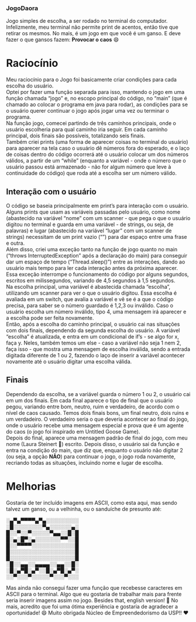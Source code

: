 

  
### JogoDaora
Jogo simples de escolha, a ser rodado no terminal do computador.  
Infelizmente, meu terminal não permite print de acentos, então tive que retirar os mesmos. No mais, é um jogo em que você é um ganso. E deve fazer o que gansos fazem: **Provocar o caos** 😄
 

# Raciocínio
Meu raciocínio para o Jogo foi basicamente criar condições para cada escolha do usuário.  
Optei por fazer uma função separada para isso, mantendo o jogo em uma função chamada “jogo” e, no escopo principal do código, no “main” (que é chamado ao colocar o programa em java para rodar), as condições para se o usuário querer continuar o jogo após jogar uma vez ou terminar o programa.  
Na função jogo, comecei partindo de três caminhos principais, onde o usuário escolheria para qual caminho iria seguir. Em cada caminho principal, dois finais são possíveis, totalizando seis finais.  
Também criei prints (uma forma de aparecer coisas no terminal do usuário) para aparecer na tela caso o usuário dê números fora do esperado, e o laço de coisas dentro do código ocorrerá até o usuário colocar um dos números válidos, a partir de um “while” (enquanto a variável - onde o número que o usuário passou está armazenado - não for algum número que leve à continuidade do código) que roda até a escolha ser um número válido.   

## Interação com o usuário
O código se baseia principalmente em print’s para interação com o usuário. Alguns prints que usam as variáveis passadas pelo usuário, como nome (abastecido na variável “nome” com um scanner - que pega o que o usuário digitou no terminal e guarda em uma variável - de strings, ou seja, de palavras) e lugar (abastecido na variável “lugar” com um scanner de strings) necessitam de um print vazio (“”) para dar espaço entre uma frase e outra.  
Além disso, criei uma exceção tanto na função de jogo quanto no main (“throws InterruptedException” após a declaração do main) para conseguir dar um espaço de tempo (“Thread.sleep()”) entre as interações, dando ao usuário mais tempo para ler cada interação antes da próxima aparecer. Essa exceção interrompe o funcionamento do código por alguns segundos, escritos em milissegundos, variando de 4,5 segundos à 1,5 segundos.  
Na escolha principal, uma variável é abastecida chamada “escolha”, utilizando um scanner para ver o que o usuário digitou. Essa escolha é avaliada em um switch, que avalia a variável e vê se é a que o código precisa, para saber se o número guardado é 1,2,3 ou inválido. Caso o usuário escolha um número inválido, tipo 4, uma mensagem irá aparecer e a escolha pode ser feita novamente.   
Então, após a escolha do caminho principal, o usuário cai nas situações com dois finais, dependendo da segunda escolha do usuário. A variável “escolha” é atualizada, e entra em um condicional de if’s - se algo for x, faça y. Neles, também temos um else - caso a variável não seja 1 nem 2, faça isso - que mostra uma mensagem de escolha inválida, sendo a entrada digitada diferente de 1 ou 2, fazendo o laço de inserir a variável acontecer novamente até o usuário digitar uma escolha válida.  

## Finais
Dependendo da escolha, se a variável guarda o número 1 ou 2, o usuário cai em um dos finais. Em cada final aparece o tipo de final que o usuário pegou, variando entre bom, neutro, ruim e verdadeiro, de acordo com o nível de caos causado. Temos dois finais bons, um final neutro, dois ruins e um verdadeiro. O verdadeiro seria o que deveria acontecer ao final do jogo, onde o usuário recebe uma mensagem especial e prova que é um agente do caos (o jogo foi inspirado em Untitled Goose Game).  
Depois do final, aparece uma mensagem padrão de final do jogo, com meu nome (Laura Steinert 🌠) escrito. Depois disso, o usuário sai da função e entra na condição do main, que diz que, enquanto o usuário não digitar 2 (ou seja, a opção **NÃO**) para continuar o jogo, o jogo roda novamente, recriando todas as situações, incluindo nome e lugar de escolha. 

# Melhorias
Gostaria de ter incluído imagens em ASCII, como esta aqui, mas sendo talvez um ganso, ou a velhinha, ou o sanduíche de presunto até:   

░▄▀▄▀▀▀▀▄▀▄░░░░░░░░░  
░█░░░░░░░░▀▄░░░░░░▄░  
█░░▀░░▀░░░░░▀▄▄░░█░█  
█░▄░█▀░▄░░░░░░░▀▀░░█  
█░░▀▀▀▀░░░░░░░░░░░░█  
█░░░░░░░░░░░░░░░░░░█  
█░░░░░░░░░░░░░░░░░░█  
░█░░▄▄░░▄▄▄▄░░▄▄░░█░  
░█░▄▀█░▄▀░░█░▄▀█░▄▀░  
░░▀░░░▀░░░░░▀░░░▀░░░  

Mas ainda não consegui fazer uma função que recebesse caracteres em ASCII para o terminal. Algo que eu gostaria de trabalhar mais para frente seria inserir imagens assim no jogo. 
Besides that, english version! 🤡
No mais, acredito que foi uma ótima experiência e gostaria de agradecer a oportunidade! 😄 Muito obrigada Núcleo de Empreendedorismo da USP!! ❤️ 

